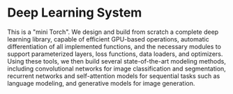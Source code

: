 # Deep Learning System

This is a "mini Torch". We design and build from scratch a complete deep learning library, capable of efficient GPU-based operations, automatic differentiation of all implemented functions, and the necessary modules to support parameterized layers, loss functions, data loaders, and optimizers. Using these tools, we then build several state-of-the-art modeling methods, including convolutional networks for image classification and segmentation, recurrent networks and self-attention models for sequential tasks such as language modeling, and generative models for image generation.
